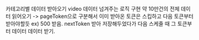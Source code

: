 카테고리별 데이터 받아오기
video 데이터 넘겨주는 로직 구현
약 10만건의 전체 데이터 읽어오기
-> pageToken으로 구분해서 이미 받아온 토큰은 스킵하고 다음 토큰부터 받아야할듯
ex) 500 받음. nextToken 받아 저장해두었다가 다음 스케줄 때 그 토큰부터 데이터 데이터 받기.



